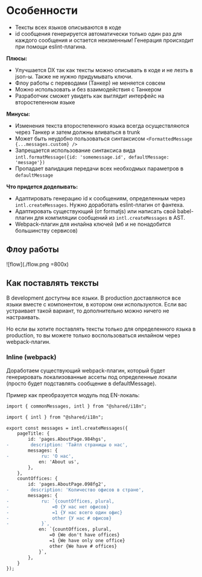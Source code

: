 # Особенности

- Тексты всех языков описываются в коде
- id сообщения генерируется автоматически только один раз для каждого сообщения и остается неизменным! Генерация происходит при помощи eslint-плагина.

**Плюсы:**

- Улучшается DX так как тексты можно описывать в коде и не лезть в json-ы. Также не нужно придумывать ключи.
- Флоу работы с переводами (Танкер) не меняется совсем
- Можно использовать и без взаимодействия с Танкером
- Разработчик сможет увидеть как выглядит интерфейс на второстепенном языке

**Минусы:**

- Изменения текста второстепенного языка всегда осуществляются через Танкер и затем должны вливаться в trunk
- Может быть неудобно пользоваться синтаксисом `<FormattedMessage {...messages.custom} />`
- Запрещается использование синтаксиса вида `intl.formatMessage({id: 'somemessage.id', defaultMessage: 'message'})`
- Пропадает валидация передачи всех необходмых параметров в `defaultMessage`

**Что придется доделывать:**

- Адаптировать генерацию id к сообщениям, определенным через `intl.createMessages`. Нужно доработать eslint-плагин от фантеха.
- Адаптировать существующий (от formatjs) или написать свой babel-плагин для компиляции сообщений из `intl.createMessages` в AST.
- Webpack-плагин для инлайна ключей (мб и не понадобится большинству сервисов)

## Флоу работы

![flow](./flow.png =800x)

## Как поставлять тексты

В development доступны все языки.
В production доставляются все языки вместе с компонентом, в котором они используются. Если вас устраивает такой вариант, то дополнительно можно ничего не настраивать.

Но если вы хотите поставлять тексты только для определенного языка в production, то вы можете только воспользоваться инлайном через webpack-плагин.

### Inline (webpack)

Доработаем существующий webpack-плагин, который будет генерировать локализованные ассеты под определенные локали (просто будет подставлять сообщение в defaultMessage).

Пример как преобразуется модуль под EN-локаль:

```diff
import { commonMessages, intl } from "@shared/i18n";

import { intl } from "@shared/i18n";

export const messages = intl.createMessages({
    pageTitle: {
        id: 'pages.AboutPage.984hgs',
-        description: 'Тайтл страницы о нас',
        messages: {
-            ru: 'О нас',
            en: 'About us',
        },
    },
    countOffices: {
        id: 'pages.AboutPage.098fg2',
-        description: 'Количество офисов в стране',
        messages: {
-            ru: `{countOffices, plural,
-                =0 {У нас нет офисов}
-                =1 {У нас всего один офис}
-                other {У нас # офисов}
-            }`,
            en: `{countOffices, plural,
                =0 {We don't have offices}
                =1 {We have only one office}
                other {We have # offices}
            }`,
        },
    }
});
```
